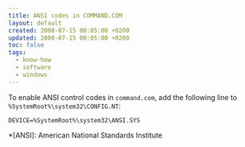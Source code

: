 ```yaml
---
title: ANSI codes in COMMAND.COM
layout: default
created: 2008-07-15 00:05:00 +0200
updated: 2008-07-15 00:05:00 +0200
toc: false
tags:
  - know-how
  - software
  - windows
---
```

To enable ANSI control codes in `command.com`, add the following line to `%SystemRoot%\system32\CONFIG.NT`:

    DEVICE=%SystemRoot%\system32\ANSI.SYS


*[ANSI]: American National Standards Institute
